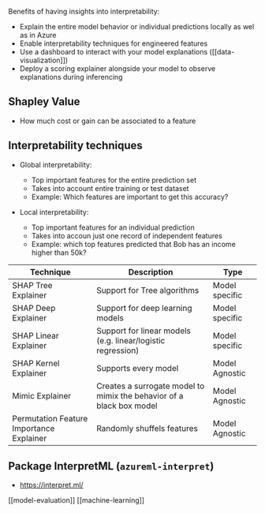 Benefits of having insights into interpretability: 

- Explain the entire model behavior or individual predictions locally as wel as in Azure
- Enable interpretability techniques for engineered features
- Use a dashboard to interact with your model explanations ([[data-visualization]])
- Deploy a scoring explainer alongside your model to observe explanations during inferencing

## Shapley Value

- How much cost or gain can be associated to a feature

## Interpretability techniques

- Global interpretability:
	- Top important features for the entire prediction set
	- Takes into account entire training or test dataset
	- Example: Which features are important to get this accuracy?

- Local interpretability:
	- Top important features for an individual prediction
	- Takes into accoun just one record of independent features
	- Example: which top features predicted that Bob has an income higher than 50k?

| Technique | Description | Type |
| --------- | ----------- | ---- |
| SHAP Tree Explainer | Support for Tree algorithms | Model specific |
| SHAP Deep Explainer | Support for deep learning models | Model specific 
| SHAP Linear Explainer | Support for linear models (e.g. linear/logistic regression) | Model specific 
| SHAP Kernel Explainer | Supports every model | Model Agnostic |
| Mimic Explainer | Creates a surrogate model to mimix the behavior of a black box model | Model Agnostic |
| Permutation Feature Importance Explainer | Randomly shuffels features | Model Agnostic |

## Package InterpretML (`azureml-interpret`)

- https://interpret.ml/

[[model-evaluation]]
[[machine-learning]]